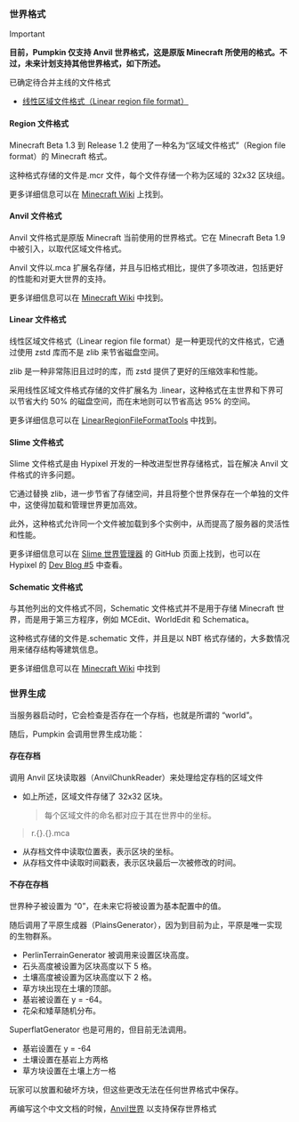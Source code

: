 ### 世界格式

> [!IMPORTANT]
> **目前，Pumpkin 仅支持 Anvil 世界格式，这是原版 Minecraft 所使用的格式。不过，未来计划支持其他世界格式，如下所述。**

已确定待合并主线的文件格式
- [线性区域文件格式（Linear region file format）](https://github.com/Pumpkin-MC/Pumpkin/pull/494)

#### Region 文件格式

Minecraft Beta 1.3 到 Release 1.2 使用了一种名为“区域文件格式”（Region file format）的 Minecraft 格式。

这种格式存储的文件是.mcr 文件，每个文件存储一个称为区域的 32x32 区块组。

更多详细信息可以在 [Minecraft Wiki](https://minecraft.wiki/w/Region_file_format) 上找到。

#### Anvil 文件格式

Anvil 文件格式是原版 Minecraft 当前使用的世界格式。它在 Minecraft Beta 1.9 中被引入，以取代区域文件格式。

Anvil 文件以.mca 扩展名存储，并且与旧格式相比，提供了多项改进，包括更好的性能和对更大世界的支持。

更多详细信息可以在 [Minecraft Wiki](https://minecraft.wiki/w/Anvil_file_format) 中找到。

#### Linear 文件格式

线性区域文件格式（Linear region file format）是一种更现代的文件格式，它通过使用 zstd 库而不是 zlib 来节省磁盘空间。

zlib 是一种非常陈旧且过时的库，而 zstd 提供了更好的压缩效率和性能。

采用线性区域文件格式存储的文件扩展名为 .linear，这种格式在主世界和下界可以节省大约 50% 的磁盘空间，而在末地则可以节省高达 95% 的空间。

更多详细信息可以在 [LinearRegionFileFormatTools](https://github.com/xymb-endcrystalme/LinearRegionFileFormatTools) 中找到。

#### Slime 文件格式

Slime 文件格式是由 Hypixel 开发的一种改进型世界存储格式，旨在解决 Anvil 文件格式的许多问题。

它通过替换 zlib，进一步节省了存储空间，并且将整个世界保存在一个单独的文件中，这使得加载和管理世界更加高效。

此外，这种格式允许同一个文件被加载到多个实例中，从而提高了服务器的灵活性和性能。

更多详细信息可以在 [Slime 世界管理器](https://github.com/cijaaimee/Slime-World-Manager#:~:text=Slime%20World%20Manager%20is%20a,worlds%20faster%20and%20save%20space.) 的 GitHub 页面上找到，也可以在 Hypixel 的 [Dev Blog #5](https://hypixel.net/threads/dev-blog-5-storing-your-skyblock-island.2190753/) 中查看。

#### Schematic 文件格式

与其他列出的文件格式不同，Schematic 文件格式并不是用于存储 Minecraft 世界，而是用于第三方程序，例如 MCEdit、WorldEdit 和 Schematica。

这种格式存储的文件是.schematic 文件，并且是以 NBT 格式存储的，大多数情况用来储存结构等建筑信息。

更多详细信息可以在 [Minecraft Wiki](https://minecraft.wiki/w/Schematic_file_format) 中找到

### 世界生成

当服务器启动时，它会检查是否存在一个存档，也就是所谓的 “world”。

随后，Pumpkin 会调用世界生成功能：

#### 存在存档

调用 Anvil 区块读取器（AnvilChunkReader）来处理给定存档的区域文件

-   如上所述，区域文件存储了 32x32 区块。
    > 每个区域文件的命名都对应于其在世界中的坐标。

> r.{}.{}.mca

-   从存档文件中读取位置表，表示区块的坐标。
-   从存档文件中读取时间戳表，表示区块最后一次被修改的时间。

#### 不存在存档

世界种子被设置为 “0”，在未来它将被设置为基本配置中的值。

随后调用了平原生成器（PlainsGenerator），因为到目前为止，平原是唯一实现的生物群系。

-   PerlinTerrainGenerator 被调用来设置区块高度。
-   石头高度被设置为区块高度以下 5 格。
-   土壤高度被设置为区块高度以下 2 格。
-   草方块出现在土壤的顶部。
-   基岩被设置在 y = -64。
-   花朵和矮草随机分布。

SuperflatGenerator 也是可用的，但目前无法调用。

-   基岩设置在 y = -64
-   土壤设置在基岩上方两格
-   草方块设置在土壤上方一格

玩家可以放置和破坏方块，但这些更改无法在任何世界格式中保存。

再编写这个中文文档的时候，[Anvil世界](https://github.com/Pumpkin-MC/Pumpkin/pull/401) 以支持保存世界格式